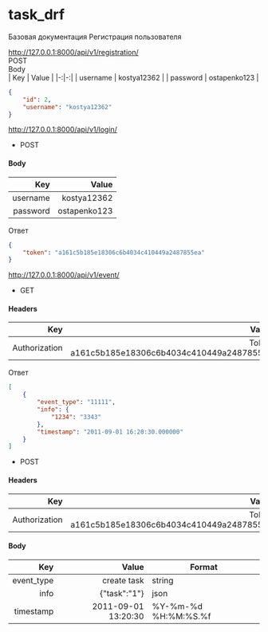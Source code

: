 # task_drf
Базовая документация
Регистрация пользователя

http://127.0.0.1:8000/api/v1/registration/ </br>
POST <br/>
Body <br/>
| Key | Value |
|-:|-:|
| username | kostya12362 |
| password | ostapenko123 |
```json
{
    "id": 2,
    "username": "kostya12362"
}
```


http://127.0.0.1:8000/api/v1/login/ <br/>
* POST <br/>
#### Body <br/>
| Key | Value |
|-:|-:|
| username | kostya12362 |
| password | ostapenko123 |

Ответ
```json
{
    "token": "a161c5b185e18306c6b4034c410449a2487855ea"
}
```


http://127.0.0.1:8000/api/v1/event/ <br/>
* GET <br/>
#### Headers <br/>
| Key | Value |
|-:|-:|
| Authorization | Token a161c5b185e18306c6b4034c410449a2487855ea |

Ответ <br/>
```json
[
    {
        "event_type": "11111",
        "info": {
            "1234": "3343"
        },
        "timestamp": "2011-09-01 16:20:30.000000"
    }
]
```

* POST <br/>
#### Headers <br/>
| Key | Value |
|-:|-:|
| Authorization | Token a161c5b185e18306c6b4034c410449a2487855ea |

#### Body <br/>
| Key | Value | Format |
|-:|-:|-|
| event_type | create task | string |
| info | {"task":"1"} | json |
| timestamp | 2011-09-01 13:20:30 | %Y-%m-%d %H:%M:%S.%f |

